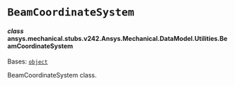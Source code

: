 # `BeamCoordinateSystem`

<a id="ansys.mechanical.stubs.v242.Ansys.Mechanical.DataModel.Utilities.BeamCoordinateSystem"></a>

#### *class* ansys.mechanical.stubs.v242.Ansys.Mechanical.DataModel.Utilities.BeamCoordinateSystem

Bases: [`object`](https://docs.python.org/3/library/functions.html#object)

BeamCoordinateSystem class.

<!-- !! processed by numpydoc !! -->

